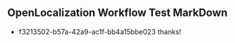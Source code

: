 ## OpenLocalization Workflow Test MarkDown
* f3213502-b57a-42a9-ac1f-bb4a15bbe023 thanks!

<!--HONumber=Aug16_HO4-->


